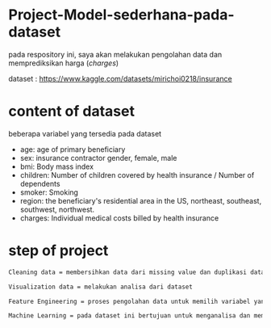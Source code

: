 # Project-Model-sederhana-pada-dataset
pada respository ini, saya akan melakukan pengolahan data dan memprediksikan harga (_charges_)

dataset : https://www.kaggle.com/datasets/mirichoi0218/insurance

# content of dataset
beberapa variabel yang tersedia pada dataset

- age: age of primary beneficiary
- sex: insurance contractor gender, female, male
- bmi: Body mass index
- children: Number of children covered by health insurance / Number of dependents
- smoker: Smoking
- region: the beneficiary's residential area in the US, northeast, southeast, southwest, northwest.
- charges: Individual medical costs billed by health insurance

# step of project
```sh
Cleaning data = membersihkan data dari missing value dan duplikasi data
```
```sh
Visualization data = melakukan analisa dari dataset
```
```sh
Feature Engineering = proses pengolahan data untuk memilih variabel yang cocok sebelum memasuki ML, pada dataset ini, dilakukan binary encoder dan on hot encoding
```
```sh
Machine Learning = pada dataset ini bertujuan untuk menganalisa dan memprediksi harga insurance dengan menggunakan permodelan Lasso Regression
```
